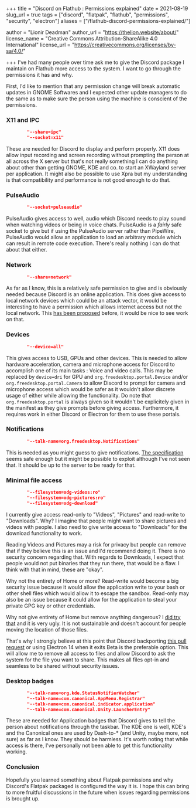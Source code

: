 +++
title = "Discord on Flathub : Permissions explained"
date = 2021-08-19
slug_url = true
tags = ["discord", "flatpak", "flathub", "permissions", "security", "electron"]
aliases = ["/flathub-discord-permissions-explained/"]

author = "Lionir Deadman"
author_url = "https://thelion.website/about/"
license_name = "Creative Commons Attribution-ShareAlike 4.0 International"
license_url = "https://creativecommons.org/licenses/by-sa/4.0/"

+++
I've had many people over time ask me to give the Discord package I maintain on Flathub more access
to the system. I want to go through the permissions it has and why.
<!--more-->

First, I'd like to mention that any permission change will break automatic updates in GNOME Softwares and I expected other
update managers to do the same as to make sure the person using the machine is conscient of the permissions.

### X11 and IPC

```json
        "--share=ipc"
        "--socket=x11"
```

These are needed for Discord to display and perform properly. X11 does allow input recording and screen recording without prompting the person at all
across the X server but that's not really something I can do anything about other than getting GNOME, KDE and co. to start an XWayland server per application. 
It might also be possible to use Xpra but my understanding is that compatibility and performance is not good enough to do that.

### PulseAudio

```json
        "--socket=pulseaudio"
```

PulseAudio gives access to well, audio which Discord needs to play sound when watching videos or being in voice chats.
PulseAudio is a *fairly* safe socket to give but if using the PulseAudio server rather than PipeWire, PulseAudio would allow an application to
load an arbitrary module which can result in remote code execution. There's really nothing I can do that about that either.
        
### Network

```json
        "--share=network"
```

As far as I know, this is a relatively safe permission to give and is obviously needed because Discord is an online application. This does give access to local
network devices which could be an attack vector, it would be interesting to have a permission which allows internet access but not the local network. This 
[has been proposed](https://github.com/containers/bubblewrap/issues/392) before, it would be nice to see work on that.
        
### Devices

```json
        "--device=all"
```

This gives access to USB, GPUs and other devices. This is needed to allow hardware acceleration, camera and microphone access for Discord to accomplish
one of its main tasks : Voice and video calls. This may be replaced by `device=dri` for GPU and `org.freedesktop.portal.Device` and/or `org.freedesktop.portal.Camera`
to allow Discord to prompt for camera and microphone access which would be safer as it wouldn't allow discrete usage of either while allowing the functionality. Do note
that `org.freedesktop.portal` is always given so it wouldn't be explicitely given in the manifest as they give prompts before giving access. Furthermore, it requires
work in either Discord or Electron for them to use these portals.
        
### Notifications

```json
        "--talk-name=org.freedesktop.Notifications"
```

This is needed as you might guess to give notifications. [The specification](https://specifications.freedesktop.org/notification-spec/notification-spec-latest.html) 
seems safe enough but it might be possible to exploit although I've not seen that. It should be up to the server to be ready for that.
        
### Minimal file access

```json
        "--filesystem=xdg-videos:ro"
        "--filesystem=xdg-pictures:ro"
        "--filesystem=xdg-download"
```

I currently give access read-only to "Videos", "Pictures" and read-write to "Downloads". Why? I imagine that people might want to share pictures and videos with people.
I also need to give write access to "Downloads" for the download functionality to work.

Reading Videos and Pictures may a risk for privacy but people can remove that if they believe this is an issue and
I'd recommend doing it. There is no security concern regarding that. With regards to Downloads, I expect that people would not put binaries that they run there,
that would be a flaw. I think with that in mind, these are "okay".

Why not the entirety of Home or more? Read-write would become a big security issue because it would allow the application write to your bash or other shell
files which would allow it to escape the sandbox. Read-only may also be an issue because it could allow for the application to steal your private GPG key or
other credentials.

Why not give entirety of Home but remove anything dangerous? I [did try that](https://github.com/flathub/com.discordapp.Discord/pull/137) and it is very ugly.
It is not sustainable and doesn't account for people moving the location of those files.

That's why I strongly believe at this point that Discord backporting [this pull request](https://github.com/electron/electron/pull/19159) or using Electron 14 
when it exits Beta is the preferable option. This will allow me to remove all access to files and allow Discord to ask the system for the file you want to share.
This makes all files opt-in and seamless to be shared without security issues.

### Desktop badges

```json
        "--talk-name=org.kde.StatusNotifierWatcher"
        "--talk-name=com.canonical.AppMenu.Registrar"
        "--talk-name=com.canonical.indicator.application"
        "--talk-name=com.canonical.Unity.LauncherEntry"
```

These are needed for Application badges that Discord gives to tell the person about notifications through the taskbar. The KDE one is well, KDE's and the Canonical
ones are used by Dash-to-* (and Unity, maybe more, not sure) as far as I know. They should be harmless. It's worth noting that while access is there, I've personally not been able to get
this functionality working.

### Conclusion

Hopefully you learned something about Flatpak permissions and why Discord's Flatpak packaged is configured the way it is. I hope this can bring to more fruitful
discussions in the future when issues regarding permissions is brought up.
